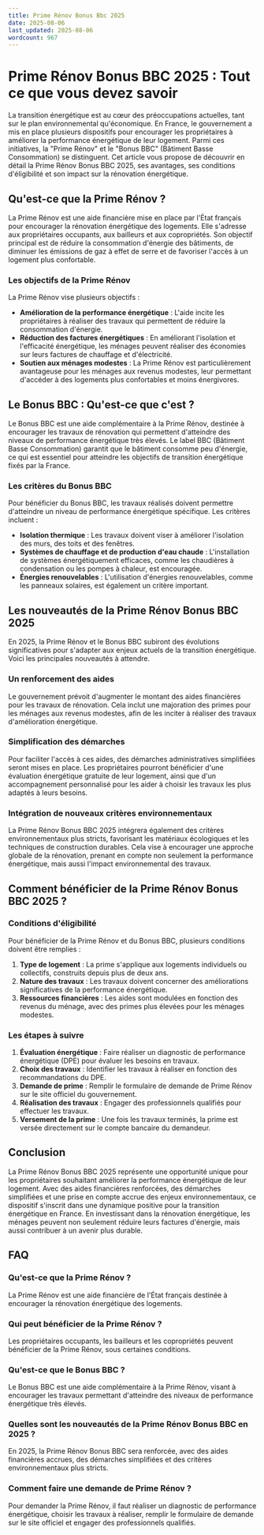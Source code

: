 ```yaml
---
title: Prime Rénov Bonus Bbc 2025
date: 2025-08-06
last_updated: 2025-08-06
wordcount: 967
---
```


# Prime Rénov Bonus BBC 2025 : Tout ce que vous devez savoir

La transition énergétique est au cœur des préoccupations actuelles, tant sur le plan environnemental qu'économique. En France, le gouvernement a mis en place plusieurs dispositifs pour encourager les propriétaires à améliorer la performance énergétique de leur logement. Parmi ces initiatives, la "Prime Rénov" et le "Bonus BBC" (Bâtiment Basse Consommation) se distinguent. Cet article vous propose de découvrir en détail la Prime Rénov Bonus BBC 2025, ses avantages, ses conditions d'éligibilité et son impact sur la rénovation énergétique.

## Qu'est-ce que la Prime Rénov ?

La Prime Rénov est une aide financière mise en place par l'État français pour encourager la rénovation énergétique des logements. Elle s'adresse aux propriétaires occupants, aux bailleurs et aux copropriétés. Son objectif principal est de réduire la consommation d'énergie des bâtiments, de diminuer les émissions de gaz à effet de serre et de favoriser l'accès à un logement plus confortable.

### Les objectifs de la Prime Rénov

La Prime Rénov vise plusieurs objectifs :

- **Amélioration de la performance énergétique** : L'aide incite les propriétaires à réaliser des travaux qui permettent de réduire la consommation d'énergie.
- **Réduction des factures énergétiques** : En améliorant l'isolation et l'efficacité énergétique, les ménages peuvent réaliser des économies sur leurs factures de chauffage et d'électricité.
- **Soutien aux ménages modestes** : La Prime Rénov est particulièrement avantageuse pour les ménages aux revenus modestes, leur permettant d'accéder à des logements plus confortables et moins énergivores.

## Le Bonus BBC : Qu'est-ce que c'est ?

Le Bonus BBC est une aide complémentaire à la Prime Rénov, destinée à encourager les travaux de rénovation qui permettent d'atteindre des niveaux de performance énergétique très élevés. Le label BBC (Bâtiment Basse Consommation) garantit que le bâtiment consomme peu d'énergie, ce qui est essentiel pour atteindre les objectifs de transition énergétique fixés par la France.

### Les critères du Bonus BBC

Pour bénéficier du Bonus BBC, les travaux réalisés doivent permettre d'atteindre un niveau de performance énergétique spécifique. Les critères incluent :

- **Isolation thermique** : Les travaux doivent viser à améliorer l'isolation des murs, des toits et des fenêtres.
- **Systèmes de chauffage et de production d'eau chaude** : L'installation de systèmes énergétiquement efficaces, comme les chaudières à condensation ou les pompes à chaleur, est encouragée.
- **Énergies renouvelables** : L'utilisation d'énergies renouvelables, comme les panneaux solaires, est également un critère important.

## Les nouveautés de la Prime Rénov Bonus BBC 2025

En 2025, la Prime Rénov et le Bonus BBC subiront des évolutions significatives pour s'adapter aux enjeux actuels de la transition énergétique. Voici les principales nouveautés à attendre.

### Un renforcement des aides

Le gouvernement prévoit d'augmenter le montant des aides financières pour les travaux de rénovation. Cela inclut une majoration des primes pour les ménages aux revenus modestes, afin de les inciter à réaliser des travaux d'amélioration énergétique.

### Simplification des démarches

Pour faciliter l'accès à ces aides, des démarches administratives simplifiées seront mises en place. Les propriétaires pourront bénéficier d'une évaluation énergétique gratuite de leur logement, ainsi que d'un accompagnement personnalisé pour les aider à choisir les travaux les plus adaptés à leurs besoins.

### Intégration de nouveaux critères environnementaux

La Prime Rénov Bonus BBC 2025 intégrera également des critères environnementaux plus stricts, favorisant les matériaux écologiques et les techniques de construction durables. Cela vise à encourager une approche globale de la rénovation, prenant en compte non seulement la performance énergétique, mais aussi l'impact environnemental des travaux.

## Comment bénéficier de la Prime Rénov Bonus BBC 2025 ?

### Conditions d'éligibilité

Pour bénéficier de la Prime Rénov et du Bonus BBC, plusieurs conditions doivent être remplies :

1. **Type de logement** : La prime s'applique aux logements individuels ou collectifs, construits depuis plus de deux ans.
2. **Nature des travaux** : Les travaux doivent concerner des améliorations significatives de la performance énergétique.
3. **Ressources financières** : Les aides sont modulées en fonction des revenus du ménage, avec des primes plus élevées pour les ménages modestes.

### Les étapes à suivre

1. **Évaluation énergétique** : Faire réaliser un diagnostic de performance énergétique (DPE) pour évaluer les besoins en travaux.
2. **Choix des travaux** : Identifier les travaux à réaliser en fonction des recommandations du DPE.
3. **Demande de prime** : Remplir le formulaire de demande de Prime Rénov sur le site officiel du gouvernement.
4. **Réalisation des travaux** : Engager des professionnels qualifiés pour effectuer les travaux.
5. **Versement de la prime** : Une fois les travaux terminés, la prime est versée directement sur le compte bancaire du demandeur.

## Conclusion

La Prime Rénov Bonus BBC 2025 représente une opportunité unique pour les propriétaires souhaitant améliorer la performance énergétique de leur logement. Avec des aides financières renforcées, des démarches simplifiées et une prise en compte accrue des enjeux environnementaux, ce dispositif s'inscrit dans une dynamique positive pour la transition énergétique en France. En investissant dans la rénovation énergétique, les ménages peuvent non seulement réduire leurs factures d'énergie, mais aussi contribuer à un avenir plus durable.

## FAQ

### Qu'est-ce que la Prime Rénov ?

La Prime Rénov est une aide financière de l'État français destinée à encourager la rénovation énergétique des logements.

### Qui peut bénéficier de la Prime Rénov ?

Les propriétaires occupants, les bailleurs et les copropriétés peuvent bénéficier de la Prime Rénov, sous certaines conditions.

### Qu'est-ce que le Bonus BBC ?

Le Bonus BBC est une aide complémentaire à la Prime Rénov, visant à encourager les travaux permettant d'atteindre des niveaux de performance énergétique très élevés.

### Quelles sont les nouveautés de la Prime Rénov Bonus BBC en 2025 ?

En 2025, la Prime Rénov Bonus BBC sera renforcée, avec des aides financières accrues, des démarches simplifiées et des critères environnementaux plus stricts.

### Comment faire une demande de Prime Rénov ?

Pour demander la Prime Rénov, il faut réaliser un diagnostic de performance énergétique, choisir les travaux à réaliser, remplir le formulaire de demande sur le site officiel et engager des professionnels qualifiés.